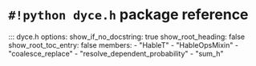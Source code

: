 <!---
  Copyright and other protections apply. Please see the accompanying LICENSE file for
  rights and restrictions governing use of this software. All rights not expressly
  waived or licensed are reserved. If that file is missing or appears to be modified
  from its original, then please contact the author before viewing or using this
  software in any capacity.

  !!!!!!!!!!!!!!!!!!!!!!!!!!!!!!!!!!!!!!!!!!!!!!!!!!!!!!!!!!!!!!!!!!!!
  !!!!!!!!!!!!!!! IMPORTANT: READ THIS BEFORE EDITING! !!!!!!!!!!!!!!!
  !!!!!!!!!!!!!!!!!!!!!!!!!!!!!!!!!!!!!!!!!!!!!!!!!!!!!!!!!!!!!!!!!!!!
  Please keep each sentence on its own unwrapped line.
  It looks like crap in a text editor, but it has no effect on rendering, and it allows much more useful diffs.
  Thank you!
-->

# ``#!python dyce.h`` package reference

::: dyce.h
    options:
      show_if_no_docstring: true
      show_root_heading: false
      show_root_toc_entry: false
      members:
        - "HableT"
        - "HableOpsMixin"
        - "coalesce_replace"
        - "resolve_dependent_probability"
        - "sum_h"
